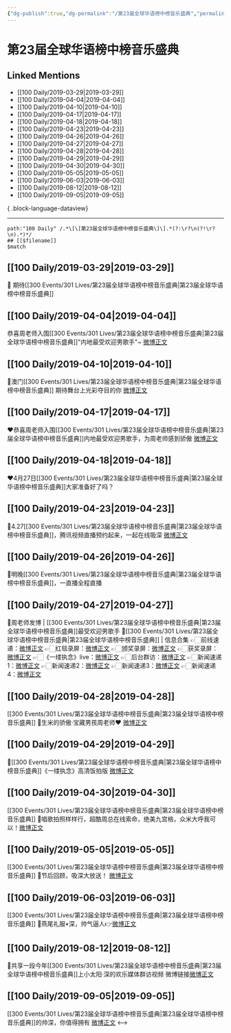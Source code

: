 ```yaml
---
{"dg-publish":true,"dg-permalink":"/第23届全球华语榜中榜音乐盛典","permalink":"/第23届全球华语榜中榜音乐盛典/","created":"2022-12-22T14:50:46.000+08:00","updated":"2023-04-10T16:28:48.000+08:00"}
---
```


# 第23届全球华语榜中榜音乐盛典

## Linked Mentions
- [[100 Daily/2019-03-29\|2019-03-29]]
- [[100 Daily/2019-04-04\|2019-04-04]]
- [[100 Daily/2019-04-10\|2019-04-10]]
- [[100 Daily/2019-04-17\|2019-04-17]]
- [[100 Daily/2019-04-18\|2019-04-18]]
- [[100 Daily/2019-04-23\|2019-04-23]]
- [[100 Daily/2019-04-26\|2019-04-26]]
- [[100 Daily/2019-04-27\|2019-04-27]]
- [[100 Daily/2019-04-28\|2019-04-28]]
- [[100 Daily/2019-04-29\|2019-04-29]]
- [[100 Daily/2019-04-30\|2019-04-30]]
- [[100 Daily/2019-05-05\|2019-05-05]]
- [[100 Daily/2019-06-03\|2019-06-03]]
- [[100 Daily/2019-08-12\|2019-08-12]]
- [[100 Daily/2019-09-05\|2019-09-05]]

{ .block-language-dataview}

---

```expander
path:"100 Daily" /.*\[\[第23届全球华语榜中榜音乐盛典\]\].*(?:\r?\n(?!\r?\n).*)*/
## [[$filename]]
$match
```
## [[100 Daily/2019-03-29\|2019-03-29]]
🌟 期待[[300 Events/301 Lives/第23届全球华语榜中榜音乐盛典\|第23届全球华语榜中榜音乐盛典]]  
[](https://m.weibo.cn/6466290670/4355267988490447)
## [[100 Daily/2019-04-04\|2019-04-04]]
恭喜周老师入围[[300 Events/301 Lives/第23届全球华语榜中榜音乐盛典\|第23届全球华语榜中榜音乐盛典]]"内地最受欢迎男歌手"~
[微博正文](https://m.weibo.cn/6466290670/4357361583539118)
## [[100 Daily/2019-04-10\|2019-04-10]]
🌿澳门[[300 Events/301 Lives/第23届全球华语榜中榜音乐盛典\|第23届全球华语榜中榜音乐盛典]]
期待舞台上光彩夺目的你
[微博正文](https://m.weibo.cn/6466290670/4359558199753873)
## [[100 Daily/2019-04-17\|2019-04-17]]
❤️恭喜周老师入围[[300 Events/301 Lives/第23届全球华语榜中榜音乐盛典\|第23届全球华语榜中榜音乐盛典]]内地最受欢迎男歌手，为周老师感到骄傲
[微博正文](https://m.weibo.cn/6466290670/4362138681968306)
## [[100 Daily/2019-04-18\|2019-04-18]]
❤️4月27日[[300 Events/301 Lives/第23届全球华语榜中榜音乐盛典\|第23届全球华语榜中榜音乐盛典]]大家准备好了吗？[](https://m.weibo.cn/6466290670/4362385475677791)
## [[100 Daily/2019-04-23\|2019-04-23]]
🌿4.27[[300 Events/301 Lives/第23届全球华语榜中榜音乐盛典\|第23届全球华语榜中榜音乐盛典]]，腾讯视频直播预约起来，一起在线吸深
[微博正文](https://m.weibo.cn/6466290670/4364198123378210)
## [[100 Daily/2019-04-26\|2019-04-26]]
🌿明晚[[300 Events/301 Lives/第23届全球华语榜中榜音乐盛典\|第23届全球华语榜中榜音乐盛典]]，一直播全程直播
[](https://m.weibo.cn/6466290670/4365430283608907)

## [[100 Daily/2019-04-27\|2019-04-27]]
🌿周老师发博 | [[300 Events/301 Lives/第23届全球华语榜中榜音乐盛典\|第23届全球华语榜中榜音乐盛典]]最受欢迎男歌手
[](https://m.weibo.cn/1736988591/4365824729516455)
🌿[[300 Events/301 Lives/第23届全球华语榜中榜音乐盛典\|第23届全球华语榜中榜音乐盛典]] | 信息合集
👉🏻前线速递：[微博正文](https://m.weibo.cn/6466290670/4365712803566144)
👉🏻红毯录屏：[微博正文](https://m.weibo.cn/6466290670/4365744261596951)
👉🏻颁奖录屏：[微博正文](https://m.weibo.cn/6466290670/4365784883655222)
👉🏻获奖录屏：[微博正文](https://m.weibo.cn/6466290670/4365794688949206)
👉🏻《一缕执念》live：[微博正文](https://m.weibo.cn/6466290670/4365801018395362)
👉🏻后台群访：[微博正文](https://m.weibo.cn/6466290670/4365808215520419)
👉🏻新闻速递1：[微博正文](https://m.weibo.cn/6466290670/4365738334197366)
👉🏻新闻速递2：[微博正文](https://m.weibo.cn/6466290670/4365802981956755)
👉🏻新闻速递3：[微博正文](https://m.weibo.cn/6466290670/4365808781811174)
👉🏻新闻速递4：[微博正文](https://m.weibo.cn/6466290670/4365771431521721)
## [[100 Daily/2019-04-28\|2019-04-28]]
[[300 Events/301 Lives/第23届全球华语榜中榜音乐盛典\|第23届全球华语榜中榜音乐盛典]]
🌿生米的骄傲·宝藏男孩周老师❤️
[微博正文](https://m.weibo.cn/6466290670/4366106720189028)
## [[100 Daily/2019-04-29\|2019-04-29]]
🐰[[300 Events/301 Lives/第23届全球华语榜中榜音乐盛典\|第23届全球华语榜中榜音乐盛典]]《一缕执念》高清饭拍版
[微博正文](https://m.weibo.cn/6466290670/4366542646524229)
## [[100 Daily/2019-04-30\|2019-04-30]]
[[300 Events/301 Lives/第23届全球华语榜中榜音乐盛典\|第23届全球华语榜中榜音乐盛典]]
🌿唱歌拍照样样行，超酷周总在线索命，绝美九宫格，众米大呼我可以！[微博正文](https://m.weibo.cn/6466290670/4366839054114879)
## [[100 Daily/2019-05-05\|2019-05-05]]
[[300 Events/301 Lives/第23届全球华语榜中榜音乐盛典\|第23届全球华语榜中榜音乐盛典]]
🌿节后回顾，吸深大放送！
[微博正文](https://m.weibo.cn/6466290670/4368545217766841)
## [[100 Daily/2019-06-03\|2019-06-03]]
[[300 Events/301 Lives/第23届全球华语榜中榜音乐盛典\|第23届全球华语榜中榜音乐盛典]]
🌟燕尾礼服•深，帅气逼人👉[微博正文](https://m.weibo.cn/6466290670/4379137072536599)

## [[100 Daily/2019-08-12\|2019-08-12]]
🌱共享一段今年[[300 Events/301 Lives/第23届全球华语榜中榜音乐盛典\|第23届全球华语榜中榜音乐盛典]]上小太阳·深的欢乐媒体群访视频
微博链接[微博正文](https://m.weibo.cn/6466290670/4404435835272406)
## [[100 Daily/2019-09-05\|2019-09-05]]
[[300 Events/301 Lives/第23届全球华语榜中榜音乐盛典\|第23届全球华语榜中榜音乐盛典]]的帅深，你值得拥有
[微博正文](https://m.weibo.cn/6466290670/4413179335493091)
<-->